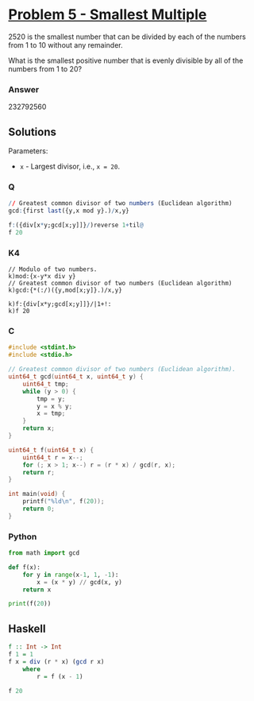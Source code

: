 
# [Problem 5 - Smallest Multiple](https://projecteuler.net/problem=5)

2520 is the smallest number that can be divided by each of the numbers from 1 to 10 without any remainder.

What is the smallest positive number that is evenly divisible by all of the numbers from 1 to 20?

### Answer

232792560

## Solutions

Parameters:
* `x` - Largest divisor, i.e., `x = 20`.

### Q

```q
// Greatest common divisor of two numbers (Euclidean algorithm)
gcd:{first last({y,x mod y}.)/x,y}

f:({div[x*y;gcd[x;y]]}/)reverse 1+til@
f 20
```

### K4

```k
// Modulo of two numbers.
k)mod:{x-y*x div y}
// Greatest common divisor of two numbers (Euclidean algorithm)
k)gcd:{*(:/)({y,mod[x;y]}.)/x,y}

k)f:{div[x*y;gcd[x;y]]}/|1+!:
k)f 20
```

### C

```c
#include <stdint.h>
#include <stdio.h>

// Greatest common divisor of two numbers (Euclidean algorithm).
uint64_t gcd(uint64_t x, uint64_t y) {
    uint64_t tmp;
    while (y > 0) {
        tmp = y;
        y = x % y;
        x = tmp;
    }
    return x;
}

uint64_t f(uint64_t x) {
    uint64_t r = x--;
    for (; x > 1; x--) r = (r * x) / gcd(r, x);
    return r;
}

int main(void) {
    printf("%ld\n", f(20)); 
    return 0; 
}
```

### Python

```python
from math import gcd

def f(x):
    for y in range(x-1, 1, -1):
        x = (x * y) // gcd(x, y)
    return x

print(f(20))
```

## Haskell

```haskell
f :: Int -> Int
f 1 = 1
f x = div (r * x) (gcd r x)
    where
        r = f (x - 1)

f 20
```
